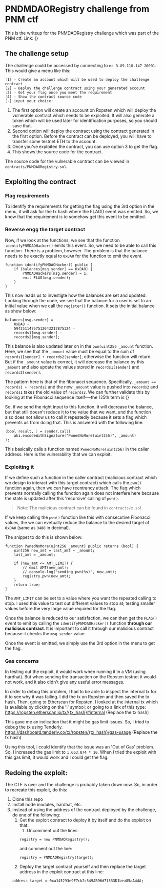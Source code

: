# PNDMDAORegistry challenge from PNM ctf

This is the writeup for the PNMDAORegistry challenge which was part of the PNM ctf. Link: {}

## The challenge setup

The challenge could be accessed by connecting to `nc 3.89.118.147 20001`. This would give a menu like this:
```
[1] - Create an account which will be used to deploy the challenge contract
[2] - Deploy the challenge contract using your generated account
[3] - Get your flag once you meet the requirement
[4] - Show the contract source code
[-] input your choice:
```

1. The first option will create an account on Ropsten which will deploy the vulnerable contract which needs to be exploited. It will also generate a token which will be used later for identification purposes, so you should save that.
2. Second option will deploy the contract using the contract generated in the first option. Before the contract can be deployed, you will have to transfer some testnet ETH to the account.
3. Once you've exploited the contract, you can use option 3 to get the flag.
4. This shows the source code for the contract.


The source code for the vulnerable contract can be viewed in `contracts/PNMDAORegistry.sol`.

## Exploiting the contract

### Flag requirements
To identify the requirements for getting the flag using the 3rd option in the menu, it will ask for the tx hash where the FLAG() event was emitted. So, we know that the requirement is to somehow get this event to be emitted.


### Reverse engg the target contract
Now, if we look at the functions, we see that the function `identifyPNMDAOHacker()` emits this event. So, we need to be able to call this function. There is a problem, however. The problem is that the balance needs to be exactly equal to `0xDA0` for the function to emit the event.
```
function identifyPNMDAOHacker() public {
    if (balances[msg.sender] == 0xDA0) {
        PNMDAOHackers[msg.sender] = 1;
        emit FLAG(msg.sender);
    }
}
```

This now leads us to investigte how the balances are set and updated. Looking through the code, we see that the balance for a user is set to an initial value when we call the `register()` function. It sets the initial balance as show below:
```
balances[msg.sender] =
    0xDA0 +
    59425114757512643212875124 -
    records1[msg.sender] -
    records2[msg.sender];
```
This balance is also updated later on in the `pwn(uint256 _amount` function. Here, we see that the `_amount` value must be equal to the sum of `records1[sender] + records2[sender]`, otherwise the function will return. But if the `_amount` value is correct, it will decrease the balance by this `_amount` and also update the values stored in `records1[sender]` and `records2[sender]`. 

The pattern here is that of the fibonacci sequence. Specifically, `_amount == records1 + records2` and the new `_amount` value is pushed into `records2` and `records1` takes the old value of `records2`. We can further validate this by looking at the Fibonacci sequence itself---the 125th term is {}

So, if we send the right input to this function, it will decrease the balance, but that still doesn't reduce it to the value that we want, and the function also does not allow us to call it repeatedly because it sets a flag which prevents us from doing that. This is answered with the following line:
```
(bool result, ) = sender.call(
    abi.encodeWithSignature("PwnedNoMore(uint256)", _amount)
);
```
This basically calls a function named `PwnedNoMore(uint256)` in the caller address. Here is the vulnerability that we can exploit.

### Exploiting it
If we define such a function in the caller contract (malicious contract which we design to interact with this target contract) which calls the `pwn()` function again, then we can have reentrancy attack. The flag which prevents normally calling the function again does not interfere here because the state is updated after this 'recursive' calling of `pwn()`.

> Note: The malicious contract can be found in `contracts/x.sol`

If we keep calling the `pwn()` function like this with consecutive Fibonacci values, the we can evetually reduce the balance to the desired target of `0xDA0` (same as `3488` in decimal).

The snippet to do this is shown below:
```
function PwnedNoMore(uint256 _amount) public returns (bool) {
    uint256 new_amt = last_amt + _amount;
    last_amt = _amount;

    if (new_amt <= AMT_LIMIT) {
        // emit AMT(new_amt);
        // console.log("sending pwn(%s)", new_amt);
        registry.pwn(new_amt);
    }
    return true;
}
```
The `AMT_LIMIT` can be set to a value where you want the repeated calling to stop. I used this value to test out different values to stop at; testing smaller values before the very large value required for the flag.

Once the balance is reduced to our satisfaction, we can then get the `FLAG()` event to emit by calling the `identifyPNMDAOHacker()` function **through our malicious contract**. It is important to call it through our malicious contract because it checks the `msg.sender` value.

Once the event is emitted, we simply use the 3rd option in the menu to get the flag.

### Gas concerns
In testing out the exploit, it would work when running it in a VM (using hardhat). But when sending the transaction on the Ropsten testnet it would not work, and it also didn't give any useful error messages. 

In order to debug this problem, I had to be able to inspect the internal tx for it to see why it was failing. I did the tx on Ropsten and then saved the tx hash. Then, going to Etherscan for Ropsten, I looked at the internal tx which is available by clicking on the 'i' symbol; or going to a link of this type: https://ropsten.etherscan.io/tx/{tx_hash}#internal  (Replace the tx hash)


This gave me an indication that it might be gas limit issues. So, I tried to debug the tx using Tenderly. https://dashboard.tenderly.co/tx/ropsten/{tx_hash}/gas-usage (Replace the tx hash)

Using this tool, I could identify that the issue was an 'Out of Gas' problem. So, I increased the gas limit to `1,663,874 * 10`. When I tried the exploit with this gas limit, it would work and I could get the flag.

## Redoing the exploit:
The CTF is over and the challenge is probably taken down now. So, in order to recreate this exploit, do this:

1. Clone this repo
2. Install node modules, hardhat, etc.
3. Instead of using the address of the contract deployed by the challenge, do one of the following:
   1. Get the exploit contract to deploy it by itself and do the exploit on that.
      1. Uncomment out the lines:
      ```
      registry = new PNMDAORegistry();
      ```
      and comment out the line:
      ```
      registry = PNMDAORegistry(target);
      ```
   2. Deploy the target contract yourself and then replace the target address in the exploit contract at this line:
   ```
   address target = 0xa145293e9F7cb2c549AB96d71333D1bea85aA44A;
   ```




